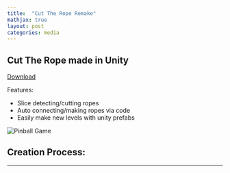 ```yaml
---
title:  "Cut The Rope Remake"
mathjax: true
layout: post
categories: media
---
```


## Cut The Rope made in Unity
[Download]()

Features:
- Slice detecting/cutting ropes
- Auto connecting/making ropes via code
- Easily make new levels with unity prefabs

![Pinball Game](/images/BLANK.png)

Creation Process:
- 
---
